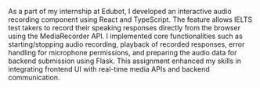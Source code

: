 As a part of my internship at Edubot, I developed an interactive audio recording component using React and TypeScript. The feature allows IELTS test takers to record their speaking responses directly from the browser using the MediaRecorder API. I implemented core functionalities such as starting/stopping audio recording, playback of recorded responses, error handling for microphone permissions, and preparing the audio data for backend submission using Flask. This assignment enhanced my skills in integrating frontend UI with real-time media APIs and backend communication.

